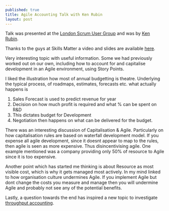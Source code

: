 ```yaml
---
published: true
title: Agile Accounting Talk with Ken Rubin
layout: post
---
```

Talk was presented at the [London Scrum User Group](http://www.meetup.com/London-Scrum-User-Group/) and was by [Ken Rubin](http://www.innolution.com/).

Thanks to the guys at Skills Matter a video and slides are available [here](https://skillsmatter.com/skillscasts/7382-beyond-agile-pilot-stage-time-to-embrace-agile-budgeting-planning-and-cost-accounting).

Very interesting topic with useful information. Some we had previously worked out on our own, including how to account for and capitalise development in an Agile environment, using Story Points.

I liked the illustration how most of annual budgetting is theatre. Underlying the typical process, of roadmaps, estimates, forecasts etc. what actually happens is 
1. Sales Forecast is used to predict revenue for year
2. Decision on how much profit is required and what % can be spent on R&D
3. This dictates budget for Development
4. Negotiation then happens on what can be delivered for the budget.

There was an interesting discussion of Capitalisation & Agile. Particularly on how capitalisation rules are based on waterfall development model. If you expense all agile development, since it doesnt appear to map to the rules, then agile is seen as more expensive. Thus disincentivising agile. One example mentioned was a company providing only 50% of resource to Agile since it is too expensive.

Another point which has started me thinking is about Resource as most visible cost, which is why it gets managed most actively. In my mind linked to how organisation culture undermines Agile.
If you implement Agile but dont change the costs you measure and manage then you will undermine Agile and probably  not see any of the potential benefits.

Lastly, a question towards the end has inspired a new topic to investigate [throughput accounting](https://en.wikipedia.org/wiki/Throughput_accounting). 


